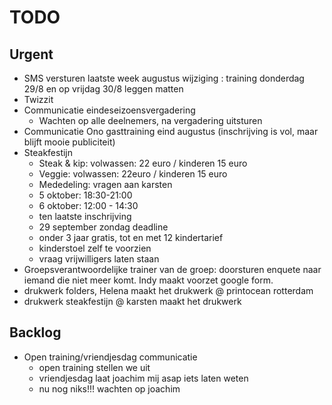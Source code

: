 # TODO
## Urgent
- SMS versturen laatste week augustus wijziging : training donderdag 29/8 en op vrijdag 30/8 leggen matten
- Twizzit
- Communicatie eindeseizoensvergadering
	- Wachten op alle deelnemers, na vergadering uitsturen
- Communicatie Ono gasttraining eind augustus (inschrijving is vol, maar blijft mooie publiciteit)
- Steakfestijn
	- Steak & kip: volwassen: 22 euro / kinderen 15 euro
	- Veggie: volwassen: 22euro / kinderen 15 euro
	- Mededeling: vragen aan karsten
	- 5 oktober: 18:30-21:00
	- 6 oktober: 12:00 - 14:30
	- ten laatste inschrijving
	-  29 september zondag deadline
	- onder 3 jaar gratis, tot en met 12 kindertarief
	- kinderstoel zelf te voorzien
	- vraag vrijwilligers laten staan
- Groepsverantwoordelijke trainer van de groep: doorsturen enquete naar iemand die niet meer komt.  Indy maakt voorzet google form.
- drukwerk folders, Helena maakt het drukwerk @ printocean rotterdam
- drukwerk steakfestijn @ karsten maakt het drukwerk 

## Backlog
- Open training/vriendjesdag communicatie
	- open training stellen we uit
	- vriendjesdag laat joachim mij asap iets laten weten
	- nu nog niks!!! wachten op joachim
<!--stackedit_data:
eyJoaXN0b3J5IjpbMjA1MDI4NjYwOSwxNDk4ODQ1MzczLDE5Mj
k0NTA2MDYsMTU0MzQyODY1MSwxOTI5NDUwNjA2LDIwNzIyODA5
MjQsLTE3NDY5NjcxMTgsLTE0NTA0NzEzODUsMTY2NjI4MjYwNi
wtNzUwMjUyNjkyLDIxNjQ1ODI0NSwyMTUwNzY0MzMsLTM0Njc3
Mzg5OCwxNjk4Nzc2MDk3LDE2OTg3NzYwOTcsMTg1MDc1MDA4My
wxNDU4Mzk4ODQ0LC0zNTU0MTUzMjYsNDMxNDc5NzgsLTIxMTcw
MDgyMTldfQ==
-->